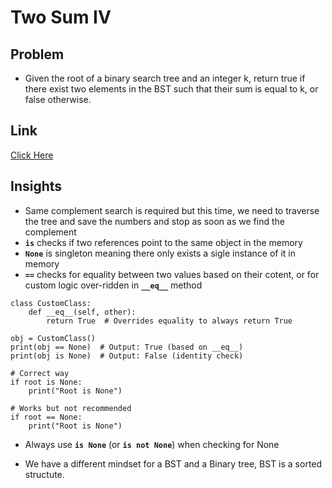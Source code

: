 # Two Sum IV

## Problem

- Given the root of a binary search tree and an integer k, return true if there exist two elements in the BST such that their sum is equal to k, or false otherwise.

## Link

[Click Here](https://leetcode.com/problems/two-sum-iv-input-is-a-bst/)

## Insights

- Same complement search is required but this time, we need to traverse the tree and save the numbers and stop as soon as we find the complement
- **`is`** checks if two references point to the same object in the memory
- **`None`** is singleton meaning there only exists a sigle instance of it in memory
- **`==`** checks for equality between two values based on their cotent, or for custom logic over-ridden in **`__eq__`** method

```
class CustomClass:
    def __eq__(self, other):
        return True  # Overrides equality to always return True

obj = CustomClass()
print(obj == None)  # Output: True (based on __eq__)
print(obj is None)  # Output: False (identity check)

```

```
# Correct way
if root is None:
    print("Root is None")

# Works but not recommended
if root == None:
    print("Root is None")

```

- Always use **`is None`** (or **`is not None`**) when checking for None

- We have a different mindset for a BST and a Binary tree, BST is a sorted structute.
